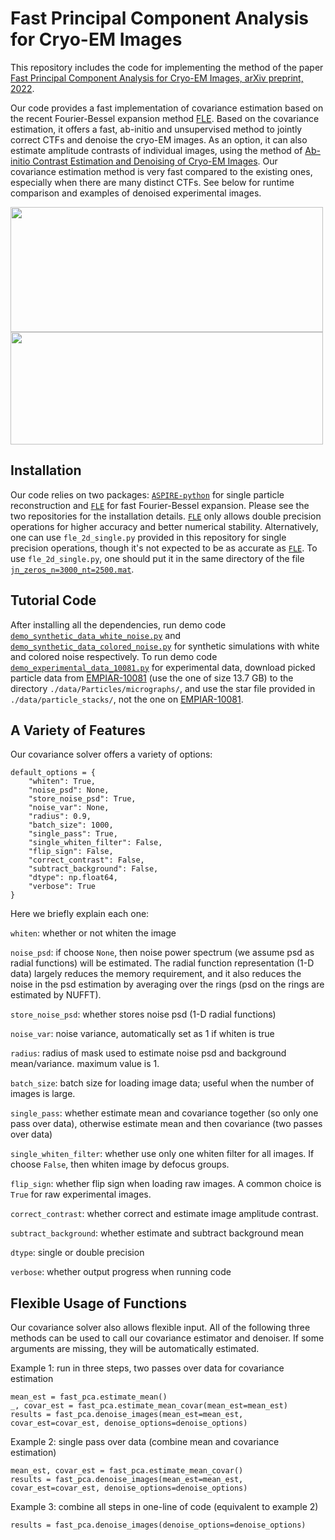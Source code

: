# Fast Principal Component Analysis for Cryo-EM Images

This repository includes the code for implementing the method of the paper [Fast Principal Component Analysis for Cryo-EM Images, arXiv preprint, 2022](http://arxiv.org/abs/2210.17501).

Our code provides a fast implementation of covariance estimation based on the recent Fourier-Bessel expansion method [FLE](https://github.com/nmarshallf/fle_2d). Based on the covariance estimation, it offers a fast, ab-initio and unsupervised method to jointly correct CTFs  and denoise the cryo-EM images. As an option, it can also estimate amplitude contrasts of individual images, using the method of [Ab-initio Contrast Estimation and Denoising of Cryo-EM Images](https://arxiv.org/pdf/2202.07737.pdf). Our covariance estimation method is very fast compared to the existing ones, especially when there are many distinct CTFs. See below for runtime comparison and examples of denoised experimental images.

<img src="https://github.com/yunpeng-shi/fast-cryoEM-PCA/blob/main/time.png" width="500" height="200">
<img src="https://github.com/yunpeng-shi/fast-cryoEM-PCA/blob/main/denoise.png" width="500" height="180">

## Installation

Our code relies on two packages: [``ASPIRE-python``](https://github.com/ComputationalCryoEM/ASPIRE-Python) for single particle reconstruction and [``FLE``](https://github.com/nmarshallf/fle_2d) for fast Fourier-Bessel expansion. Please see the two repositories for the installation details. [``FLE``](https://github.com/nmarshallf/fle_2d)  only allows double precision operations for higher accuracy and better numerical stability. Alternatively, one can use ``fle_2d_single.py`` provided in this repository for single precision operations, though it's not expected to be as accurate as [``FLE``](https://github.com/nmarshallf/fle_2d). To use ``fle_2d_single.py``, one should put it in the same directory of the file [``jn_zeros_n=3000_nt=2500.mat``](https://github.com/nmarshallf/fle_2d/blob/main/src/fle_2d/jn_zeros_n%3D3000_nt%3D2500.mat).


## Tutorial Code

After installing all the dependencies, run demo code [``demo_synthetic_data_white_noise.py``](https://github.com/yunpeng-shi/fast-cryoEM-PCA/blob/main/demo_synthetic_data_white_noise.py) and [``demo_synthetic_data_colored_noise.py``](https://github.com/yunpeng-shi/fast-cryoEM-PCA/blob/main/demo_synthetic_data_colored_noise.py) for synthetic simulations with white and colored noise respectively. To run demo code [``demo_experimental_data_10081.py``](https://github.com/yunpeng-shi/fast-cryoEM-PCA/blob/main/demo_experimental_data_10081.py) for experimental data, download picked particle data from [EMPIAR-10081](https://www.ebi.ac.uk/empiar/EMPIAR-10081/) (use the one of size 13.7 GB) to the directory ``./data/Particles/micrographs/``, and use the star file provided in ``./data/particle_stacks/``, not the one on [EMPIAR-10081](https://www.ebi.ac.uk/empiar/EMPIAR-10081/).

## A Variety of Features

Our covariance solver offers a variety of options:

```
default_options = {
    "whiten": True,
    "noise_psd": None,
    "store_noise_psd": True,
    "noise_var": None,
    "radius": 0.9,
    "batch_size": 1000,
    "single_pass": True,
    "single_whiten_filter": False,
    "flip_sign": False,
    "correct_contrast": False,
    "subtract_background": False,
    "dtype": np.float64,
    "verbose": True
}
```
Here we briefly explain each one:

``whiten``: whether or not whiten the image

``noise_psd``: if choose ``None``, then noise power spectrum (we assume psd as radial functions) will be estimated. The radial function representation (1-D data) largely reduces the memory requirement, and it also reduces the noise in the psd estimation by averaging over the rings (psd on the rings are estimated by NUFFT).

``store_noise_psd``: whether stores noise psd (1-D radial functions)

``noise_var``: noise variance, automatically set as 1 if whiten is true

``radius``: radius of mask used to estimate noise psd and background mean/variance. maximum value is 1.

``batch_size``: batch size for loading image data; useful when the number of images is large.

``single_pass``: whether estimate mean and covariance together (so only one pass over data), otherwise estimate mean and then covariance (two passes over data)

``single_whiten_filter``: whether use only one whiten filter for all images. If choose ``False``, then whiten image by defocus groups.

``flip_sign``: whether flip sign when loading raw images. A common choice is ``True`` for raw experimental images.

``correct_contrast``: whether correct and estimate image amplitude contrast.

``subtract_background``: whether estimate and subtract background mean

``dtype``: single or double precision

``verbose``: whether output progress when running code

## Flexible Usage of Functions

Our covariance solver also allows flexible input. All of the following three methods can be used to call our covariance estimator and denoiser. If some arguments are missing, they will be automatically estimated.


Example 1: run in three steps, two passes over data for covariance estimation

```
mean_est = fast_pca.estimate_mean()
_, covar_est = fast_pca.estimate_mean_covar(mean_est=mean_est)
results = fast_pca.denoise_images(mean_est=mean_est, covar_est=covar_est, denoise_options=denoise_options)
```

Example 2: single pass over data (combine mean and covariance estimation)
```
mean_est, covar_est = fast_pca.estimate_mean_covar()
results = fast_pca.denoise_images(mean_est=mean_est, covar_est=covar_est, denoise_options=denoise_options)
```

Example 3: combine all steps in one-line of code (equivalent to example 2)
```
results = fast_pca.denoise_images(denoise_options=denoise_options)
```


